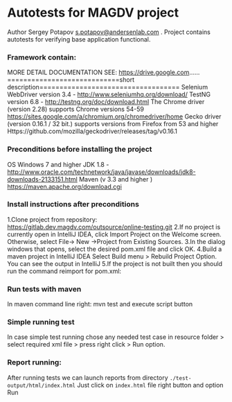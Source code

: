 # Autotests for MAGDV project
Author Sergey Potapov s.potapov@andersenlab.com .
Project contains autotests for verifying base application functional.


### Framework contain:
MORE DETAIL DOCUMENTATION SEE: https://drive.google.com......
============================short description===================================
Selenium WebDriver version 3.4 - http://www.seleniumhq.org/download/
TestNG version 6.8 - http://testng.org/doc/download.html
The Chrome driver (version 2.28) supports Chrome versions 54-59 https://sites.google.com/a/chromium.org/chromedriver/home
Gecko driver (version 0.16.1 / 32 bit.) supports versions from Firefox from 53 and higher
Https://github.com/mozilla/geckodriver/releases/tag/v0.16.1


### Preconditions before installing the project
OS Windows 7 and higher
JDK 1.8 - http://www.oracle.com/technetwork/java/javase/downloads/jdk8-downloads-2133151.html
Maven (v 3.3 and higher ) https://maven.apache.org/download.cgi


### Install instructions after preconditions
1.Clone project from repository: 
https://gitlab.dev.magdv.com/outsource/online-testing.git
2.If no project is currently open in IntelliJ IDEA, click Import Project on the Welcome screen.
Otherwise, select File→ New →Project from Existing Sources.
3.In the dialog windows that opens, select the desired pom.xml file and click OK.
4.Build a maven project in IntelliJ IDEA  Select Build menu > Rebuild Project Option.
 You can see the output in IntelliJ 
5.If the project is not built then you should run the command reimport for pom.xml:

### Run tests with maven
In maven command line right: 
mvn test 
and execute script button

### Simple running test
In case simple test running chose any needed test case in resource folder  > select required xml file  > press right click  > Run option.

### Report running:
After running tests we can launch reports from directory `./test-output/html/index.html`
Just click on `index.html` file right button and option Run

